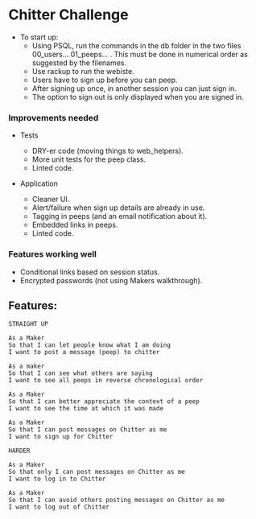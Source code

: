 Chitter Challenge
=================

* To start up:
  - Using PSQL, run the commands in the db folder in the two files 00_users... 01_peeps... . This must be done in numerical order as suggested by the filenames.
  - Use rackup to run the webiste.
  - Users have to sign up before you can peep.
  - After signing up once, in another session you can just sign in.
  - The option to sign out is only displayed when you are signed in.

### Improvements needed
- Tests
  - DRY-er code (moving things to web_helpers).
  - More unit tests for the peep class.
  - Linted code.

- Application
  - Cleaner UI.
  - Alert/failure when sign up details are already in use.
  - Tagging in peeps (and an email notification about it).
  - Embedded links in peeps.
  - Linted code.

### Features working well
- Conditional links based on session status.
- Encrypted passwords (not using Makers walkthrough).


Features:
-------

```
STRAIGHT UP

As a Maker
So that I can let people know what I am doing  
I want to post a message (peep) to chitter

As a maker
So that I can see what others are saying  
I want to see all peeps in reverse chronological order

As a Maker
So that I can better appreciate the context of a peep
I want to see the time at which it was made

As a Maker
So that I can post messages on Chitter as me
I want to sign up for Chitter

HARDER

As a Maker
So that only I can post messages on Chitter as me
I want to log in to Chitter

As a Maker
So that I can avoid others posting messages on Chitter as me
I want to log out of Chitter

```
